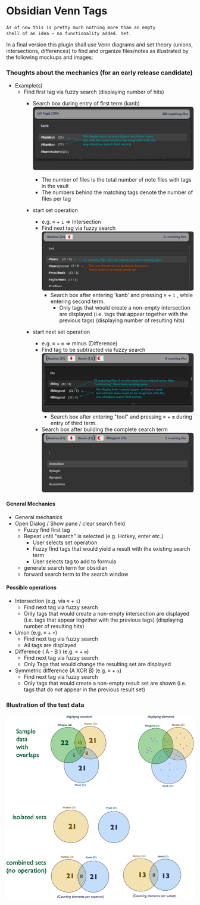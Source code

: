 # Obsidian Venn Tags


```warning
As of now this is pretty much nothing more than an empty 
shell of an idea – no functionality added. Yet.
```

In a final version this plugin shall use Venn diagrams and set theory (unions, intersections, differences) to find and organize files/notes as illustrated by the following mockups and images:

### Thoughts about the mechanics (for an early release candidate)

* Example(s)
	+ Find first tag via fuzzy search (displaying number of hits)
      + Search box during entry of first term (kanb)   
![Search box before entry](./docs/images/VennTagsUX-Scribbles-noop.png)

          * The number of files is the total number of note files with tags in the vault
          * The numbers behind the matching tags denote the number of files per tag
      + start set operation
		+ e.g. ```⌘``` + ```i``` => Intersection
		+ Find next tag via fuzzy search   
		  ![Search box with #kanban](./docs/images/VennTagsUX-Scribbles-kanban.png)
          * Search box after entering ’kanb’ and pressing ```⌘``` + ```i``` , while entering second term.
            + Only tags that would create a non-empty intersection are displayed (i.e. tags that appear together with the previous tags) (displaying number of resulting hits)
      + start next set operation
        + e.g. ```⌘``` + ```m``` => minus (Difference)
		+ Find tag to be subtracted via fuzzy search   
		  ![Search box with #kanban & #tools](./docs/images/VennTagsUX-Scribbles-kanbanAndTools.png)
          *  Search box after entering "tool" and pressing ```⌘``` + ```m``` during entry of third term.
        * Search box after building the complete search term   
        ![Search box with (#kanban & # tools) - #blöogpost](./docs/images/VennTagsUX-Scribbles-kanbanAndToolsMinusBlogpost.png)

#### General Mechanics
* General mechanics
* Open Dialog / Show pane / clear search field
    * Fuzzy find first tag
    * Repeat until "search" is selected (e.g. Hotkey, enter etc.)
      * User selects set operation
      * Fuzzy find tags that would yield a result with the existing search term
      * User selects tag to add to formula
    * generate search term for obsidian
    * forward search term to the search window

#### Possible operations
+  Intersection (e.g. via ```⌘``` + ```i```)
    + Find next tag via fuzzy search   
    + Only tags that would create a non-empty intersection are displayed (i.e. tags that appear together with the previous tags) (displaying number of resulting hits)
+ Union (e.g. ```⌘``` + ```+```)
    + Find next tag via fuzzy search
    + All tags are displayed
+ Difference ( A - B ) (e.g. ```⌘``` + ```m```) 
    + Find next tag via fuzzy search
    + Only Tags that would change the resulting set are displayed
+ Symmetric difference (A XOR B) (e.g. ```⌘``` + ```x```)
    + Find next tag via fuzzy search
    + Only tags that would create a non-empty result set are shown (i.e. tags that do _not_ appear in the previous result set)

### Illustration of the test data 
![Venn diagramm containing](./docs/images/VennTagsUX-Scribbles.png)


